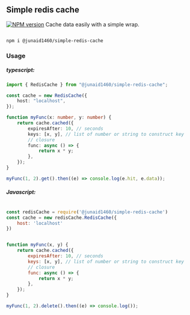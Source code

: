 ## Simple redis cache
<span class="badge-npmversion"><a href="https://www.npmjs.com/package/@junaid1460/simple-redis-cache" title="View this project on NPM"><img src="https://img.shields.io/npm/v/@junaid1460/simple-redis-cache.svg" alt="NPM version" /></a></span>
Cache data easily with a simple wrap.

```shell

npm i @junaid1460/simple-redis-cache
```

### Usage

##### typescript:

``` typescript
import { RedisCache } from "@junaid1460/simple-redis-cache";

const cache = new RedisCache({
    host: "localhost",
});

function myFunc(x: number, y: number) {
    return cache.cached({
        expiresAfter: 10, // seconds
        keys: [x, y], // list of number or string to construct key
        // closure
        func: async () => {
            return x * y;
        },
    });
}

myFunc(1, 2).get().then((e) => console.log(e.hit, e.data));
```

##### Javascript:
```javascript

const redisCache = require('@junaid1460/simple-redis-cache')
const cache = new redisCache.RedisCache({
    host: 'localhost'
})


function myFunc(x, y) {
    return cache.cached({
        expiresAfter: 10, // seconds
        keys: [x, y], // list of number or string to construct key
        // closure
        func: async () => {
            return x * y;
        },
    });
}

myFunc(1, 2).delete().then((e) => console.log());
```